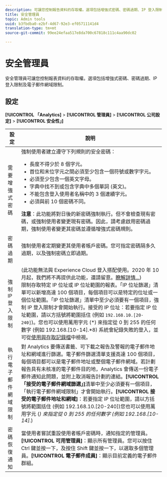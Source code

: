 ```yaml
---
description: 可讓您控制報告資料的存取權。選項包括增強式密碼、密碼過期、IP 登入限制及電子郵件網域限制。
title: 安全管理員
topic: Admin tools
uuid: b3fbdba0-e2bf-4d67-92e3-ef05711141d4
translation-type: tm+mt
source-git-commit: 99ee24efaa517e8da700c67818c111c4aa90dc02

---
```



# 安全管理員

安全管理員可讓您控制報表資料的存取權。選項包括增強式密碼、密碼過期、IP 登入限制及電子郵件網域限制。

## 設定

**[!UICONTROL 「Analytics]** > **[!UICONTROL 管理員]** > **[!UICONTROL 公司設定]** > **[!UICONTROL 安全性」]**

| 設定 | 說明 |
|--- |--- |
| 需要增強式密碼 | 強制使用者建立遵守下列規則的安全密碼： <ul><li>長度不得少於 8 個字元。</li><li>首位和末位字元之間必須至少包含一個符號或數字字元。</li><li>必須至少包含一個英文字母。</li><li>字典中找不到或包含字典中多個單詞 (英文)。</li><li>不能包含登入使用者名稱中的 3 個連續字元。</li><li>必須與前 10 個密碼不同。</li></ul>**注意**：此功能將對日後的新密碼強制執行。但不會檢查現有密碼，或強制使用者變更現有密碼。因此，請考慮啟用密碼過期，強制使用者變更其密碼並遵循增強式密碼規則。 |
| 密碼過期 | 強制使用者定期變更其使用者帳戶密碼。您可指定密碼隔多久過期，以及強制密碼立即過期。 |
| 強制 IP 登入限制 | (此功能無法與 Experience Cloud 登入搭配使用。2020 年 10 月起，我們將不再提供此功能，還請留意。[瞭解詳情...](/help/admin/company/login-restrictions-eol.md)) <br>限制存取特定 IP 位址或 IP 位址範圍的報表。「IP 位址篩選」清單可以新增高達 100 個項目，每個項目可以是特定的位址或一個位址範圍。「IP 位址篩選」清單中至少必須要有一個項目，強制 IP 登入限制才會開始執行。接受的 IP 位址：若要指定 IP 位址範圍，請以方括號將範圍括住 (例如 `192.168.10.[20-240]`)。您也可以使用萬用字元 (*) 來指定從 0 到 255 的任何數字 (例如 192.168.[10-14].*8) 系統會紀錄失敗的登入，並可從[使用與存取記錄檔](https://docs.adobe.com/content/help/zh-Hant/analytics/admin/admin-tools/logs.html#section_6FBAF92D9EA244809C45A78A2F0A7232)中檢視。 |
| 執行電子郵件網域限制 | 對 Analytics 要傳送書籤、可下載之報告及警報的電子郵件地址和網域進行篩選。電子郵件篩選清單支援高達 100 個項目，每個項目都可以是電子郵件地址或整個電子郵件網域。若計劃報告具有未核准的電子郵件目的地，Analytics 會傳送一份電子郵件通知此問題，並附上取消報告計劃的連結。**[!UICONTROL 「接受的電子郵件網域篩選」]**&#x200B;清單中至少必須要有一個項目，「執行電子郵件網域限制」才會開始執行。**[!UICONTROL 接受的電子郵件地址和網域]**：若要指定 IP 位址範圍，請以方括號將範圍括住 (例如 192.168.10.[20-240])您也可以使用萬用字元 (*) 來指定從 0 到 255 的任何數字 (例如 192.168.[10-14].*) |
| 密碼恢復通知 | 當使用者嘗試重設使用者帳戶密碼時，通知指定的管理員。**[!UICONTROL 可用管理員]**：顯示所有管理員。您可以按住 Ctrl 鍵並按一下，及按住 Shift 鍵並按一下，以選取多個管理員。**[!UICONTROL 電子郵件成員]**：顯示目前定義的電子郵件群組。 |
